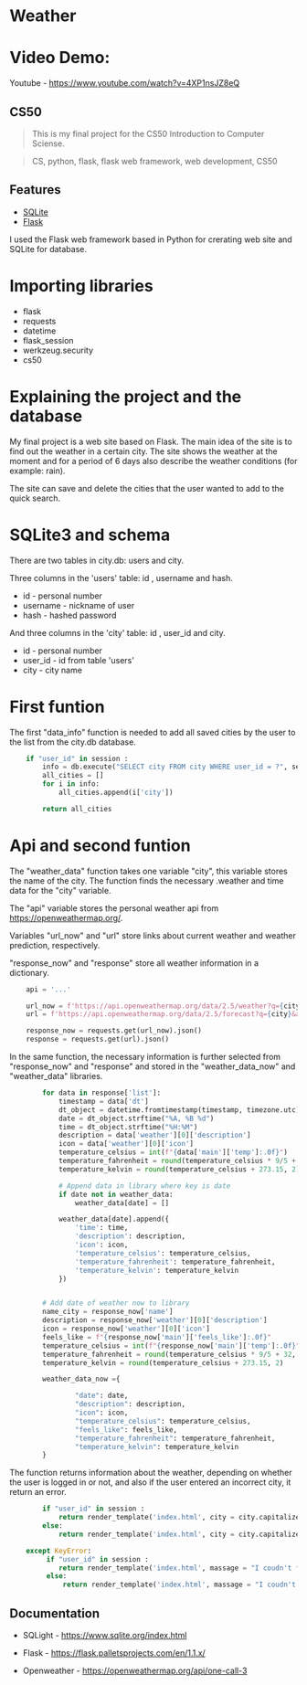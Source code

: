 # Weather
# Video Demo:
Youtube - https://www.youtube.com/watch?v=4XP1nsJZ8eQ

## CS50
>This is my final project for the CS50 Introduction to Computer Sciense.

>CS, python, flask, flask web framework, web development, CS50


## Features
- [SQLite](https://www.sqlite.org/index.html)
- [Flask](https://flask.palletsprojects.com/en/1.1.x/)

I used the Flask web framework based in Python for crerating web site and SQLite for database.


# Importing libraries
- flask
- requests
- datetime
- flask_session
- werkzeug.security
- cs50


# Explaining the project and the database
My final project is a web site based on Flask. The main idea of the site is to find out the weather in a certain city.
The site shows the weather at the moment and for a period of 6 days
also describe the weather conditions (for example: rain).

The site can save and delete the cities that the user wanted to add to the quick search.



# SQLite3 and schema
There are two tables in city.db: users and city.

Three columns in the 'users' table: id , username and hash.

- id - personal number
- username - nickname of user
- hash - hashed password

And three columns in the 'city' table: id , user_id and city.

- id - personal number
- user_id - id from table 'users'
- city - city name

# First funtion
The first "data_info" function is needed to add all saved cities by the user to the list from the city.db database.

```python
    if "user_id" in session :
        info = db.execute("SELECT city FROM city WHERE user_id = ?", session["user_id"])
        all_cities = []
        for i in info:
            all_cities.append(i['city'])

        return all_cities

```


# Api and second funtion

The "weather_data" function takes one variable "city", this variable stores the name of the city. The function finds the necessary .weather and time data for the "city" variable.

The "api" variable stores the personal weather api from https://openweathermap.org/.

Variables "url_now" and "url" store links about current weather and weather prediction, respectively.

"response_now" and "response" store all weather information in a dictionary.
```python
    api = '...'

    url_now = f'https://api.openweathermap.org/data/2.5/weather?q={city}&appid={api}&units=metric'
    url = f'https://api.openweathermap.org/data/2.5/forecast?q={city}&appid={api}&units=metric'

    response_now = requests.get(url_now).json()
    response = requests.get(url).json()

```

In the same function, the necessary information is further selected from "response_now" and "response"
and stored in the "weather_data_now" and "weather_data" libraries.

```python
        for data in response['list']:
            timestamp = data['dt']
            dt_object = datetime.fromtimestamp(timestamp, timezone.utc)
            date = dt_object.strftime("%A, %B %d")
            time = dt_object.strftime("%H:%M")
            description = data['weather'][0]['description']
            icon = data['weather'][0]['icon']
            temperature_celsius = int(f"{data['main']['temp']:.0f}")
            temperature_fahrenheit = round(temperature_celsius * 9/5 + 32, 2)
            temperature_kelvin = round(temperature_celsius + 273.15, 2)

            # Append data in library where key is date
            if date not in weather_data:
                weather_data[date] = []

            weather_data[date].append({
                'time': time,
                'description': description,
                'icon': icon,
                'temperature_celsius': temperature_celsius,
                'temperature_fahrenheit': temperature_fahrenheit,
                'temperature_kelvin': temperature_kelvin
            })


        # Add date of weather now to library
        name_city = response_now['name']
        description = response_now['weather'][0]['description']
        icon = response_now['weather'][0]['icon']
        feels_like = f"{response_now['main']['feels_like']:.0f}"
        temperature_celsius = int(f"{response_now['main']['temp']:.0f}")
        temperature_fahrenheit = round(temperature_celsius * 9/5 + 32, 2)
        temperature_kelvin = round(temperature_celsius + 273.15, 2)

        weather_data_now ={

                "date": date,
                "description": description,
                "icon": icon,
                "temperature_celsius": temperature_celsius,
                "feels_like": feels_like,
                "temperature_fahrenheit": temperature_fahrenheit,
                "temperature_kelvin": temperature_kelvin
        }
```

The function returns information about the weather, depending on whether the user is logged in or not, and also if the user entered an incorrect city, it return an error.

```python
        if "user_id" in session :
            return render_template('index.html', city = city.capitalize() ,name_city = name_city, weather_data = weather_data, weather_data_now = weather_data_now, all_cities = all_cities)
        else:
            return render_template('index.html', city = city.capitalize() ,name_city = name_city, weather_data = weather_data, weather_data_now = weather_data_now)

    except KeyError:
         if "user_id" in session :
            return render_template('index.html', massage = "I coudn't find this city:", wrong_city = city, all_cities = all_cities)
         else:
             return render_template('index.html', massage = "I coudn't find this city:", wrong_city = city)
```


## Documentation
- SQLight - https://www.sqlite.org/index.html

- Flask - https://flask.palletsprojects.com/en/1.1.x/

- Openweather - https://openweathermap.org/api/one-call-3



